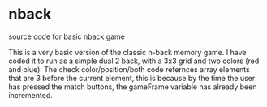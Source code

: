 # nback
source code for basic nback game

This is a very basic version of the classic n-back memory game. I have coded it to run as a simple dual 2 back, with a 3x3 grid 
and two colors (red and blue). The check color/position/both code refernces array elements that are 3 before the current element, 
this is because by the time the user has pressed the match buttons, the gameFrame variable has already been incremented. 
